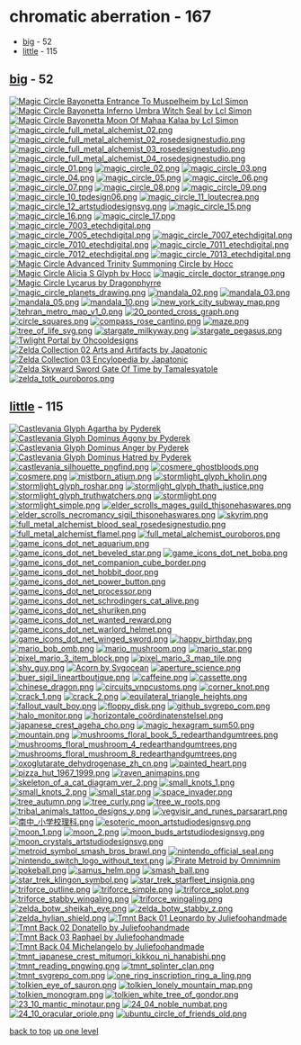 # chromatic aberration - 167
- [big](#big) - 52
- [little](#little) - 115

<a id="big"></a>

## [big](/terminal/chromatic%20aberration/big/README.MD) - 52
[![Magic Circle Bayonetta Entrance To Muspelheim by Lcl Simon](/.internals/thumbnails/terminal/chromatic%20aberration/big/magic%20circles/bayonetta/magic_circle_bayonetta_entrance_to_muspelheim_by_lcl_simon.png "Magic Circle Bayonetta Entrance To Muspelheim by Lcl Simon")](/terminal/chromatic%20aberration/big/magic%20circles/bayonetta/magic_circle_bayonetta_entrance_to_muspelheim_by_lcl_simon.png)
[![Magic Circle Bayonetta Inferno Umbra Witch Seal by Lcl Simon](/.internals/thumbnails/terminal/chromatic%20aberration/big/magic%20circles/bayonetta/magic_circle_bayonetta_inferno_umbra_witch_seal_by_lcl_simon.png "Magic Circle Bayonetta Inferno Umbra Witch Seal by Lcl Simon")](/terminal/chromatic%20aberration/big/magic%20circles/bayonetta/magic_circle_bayonetta_inferno_umbra_witch_seal_by_lcl_simon.png)
[![Magic Circle Bayonetta Moon Of Mahaa Kalaa by Lcl Simon](/.internals/thumbnails/terminal/chromatic%20aberration/big/magic%20circles/bayonetta/magic_circle_bayonetta_moon_of_mahaa_kalaa_by_lcl_simon.png "Magic Circle Bayonetta Moon Of Mahaa Kalaa by Lcl Simon")](/terminal/chromatic%20aberration/big/magic%20circles/bayonetta/magic_circle_bayonetta_moon_of_mahaa_kalaa_by_lcl_simon.png)
[![magic_circle_full_metal_alchemist_02.png](/.internals/thumbnails/terminal/chromatic%20aberration/big/magic%20circles/full%20metal%20alchemist/magic_circle_full_metal_alchemist_02.png "magic_circle_full_metal_alchemist_02.png")](/terminal/chromatic%20aberration/big/magic%20circles/full%20metal%20alchemist/magic_circle_full_metal_alchemist_02.png)
[![magic_circle_full_metal_alchemist_02_rosedesignestudio.png](/.internals/thumbnails/terminal/chromatic%20aberration/big/magic%20circles/full%20metal%20alchemist/magic_circle_full_metal_alchemist_02_rosedesignestudio.png "magic_circle_full_metal_alchemist_02_rosedesignestudio.png")](/terminal/chromatic%20aberration/big/magic%20circles/full%20metal%20alchemist/magic_circle_full_metal_alchemist_02_rosedesignestudio.png)
[![magic_circle_full_metal_alchemist_03_rosedesignestudio.png](/.internals/thumbnails/terminal/chromatic%20aberration/big/magic%20circles/full%20metal%20alchemist/magic_circle_full_metal_alchemist_03_rosedesignestudio.png "magic_circle_full_metal_alchemist_03_rosedesignestudio.png")](/terminal/chromatic%20aberration/big/magic%20circles/full%20metal%20alchemist/magic_circle_full_metal_alchemist_03_rosedesignestudio.png)
[![magic_circle_full_metal_alchemist_04_rosedesignestudio.png](/.internals/thumbnails/terminal/chromatic%20aberration/big/magic%20circles/full%20metal%20alchemist/magic_circle_full_metal_alchemist_04_rosedesignestudio.png "magic_circle_full_metal_alchemist_04_rosedesignestudio.png")](/terminal/chromatic%20aberration/big/magic%20circles/full%20metal%20alchemist/magic_circle_full_metal_alchemist_04_rosedesignestudio.png)
[![magic_circle_01.png](/.internals/thumbnails/terminal/chromatic%20aberration/big/magic%20circles/misc/magic_circle_01.png "magic_circle_01.png")](/terminal/chromatic%20aberration/big/magic%20circles/misc/magic_circle_01.png)
[![magic_circle_02.png](/.internals/thumbnails/terminal/chromatic%20aberration/big/magic%20circles/misc/magic_circle_02.png "magic_circle_02.png")](/terminal/chromatic%20aberration/big/magic%20circles/misc/magic_circle_02.png)
[![magic_circle_03.png](/.internals/thumbnails/terminal/chromatic%20aberration/big/magic%20circles/misc/magic_circle_03.png "magic_circle_03.png")](/terminal/chromatic%20aberration/big/magic%20circles/misc/magic_circle_03.png)
[![magic_circle_04.png](/.internals/thumbnails/terminal/chromatic%20aberration/big/magic%20circles/misc/magic_circle_04.png "magic_circle_04.png")](/terminal/chromatic%20aberration/big/magic%20circles/misc/magic_circle_04.png)
[![magic_circle_05.png](/.internals/thumbnails/terminal/chromatic%20aberration/big/magic%20circles/misc/magic_circle_05.png "magic_circle_05.png")](/terminal/chromatic%20aberration/big/magic%20circles/misc/magic_circle_05.png)
[![magic_circle_06.png](/.internals/thumbnails/terminal/chromatic%20aberration/big/magic%20circles/misc/magic_circle_06.png "magic_circle_06.png")](/terminal/chromatic%20aberration/big/magic%20circles/misc/magic_circle_06.png)
[![magic_circle_07.png](/.internals/thumbnails/terminal/chromatic%20aberration/big/magic%20circles/misc/magic_circle_07.png "magic_circle_07.png")](/terminal/chromatic%20aberration/big/magic%20circles/misc/magic_circle_07.png)
[![magic_circle_08.png](/.internals/thumbnails/terminal/chromatic%20aberration/big/magic%20circles/misc/magic_circle_08.png "magic_circle_08.png")](/terminal/chromatic%20aberration/big/magic%20circles/misc/magic_circle_08.png)
[![magic_circle_09.png](/.internals/thumbnails/terminal/chromatic%20aberration/big/magic%20circles/misc/magic_circle_09.png "magic_circle_09.png")](/terminal/chromatic%20aberration/big/magic%20circles/misc/magic_circle_09.png)
[![magic_circle_10_tpdesign06.png](/.internals/thumbnails/terminal/chromatic%20aberration/big/magic%20circles/misc/magic_circle_10_tpdesign06.png "magic_circle_10_tpdesign06.png")](/terminal/chromatic%20aberration/big/magic%20circles/misc/magic_circle_10_tpdesign06.png)
[![magic_circle_11_loutecrea.png](/.internals/thumbnails/terminal/chromatic%20aberration/big/magic%20circles/misc/magic_circle_11_loutecrea.png "magic_circle_11_loutecrea.png")](/terminal/chromatic%20aberration/big/magic%20circles/misc/magic_circle_11_loutecrea.png)
[![magic_circle_12_artstudiodesignsvg.png](/.internals/thumbnails/terminal/chromatic%20aberration/big/magic%20circles/misc/magic_circle_12_artstudiodesignsvg.png "magic_circle_12_artstudiodesignsvg.png")](/terminal/chromatic%20aberration/big/magic%20circles/misc/magic_circle_12_artstudiodesignsvg.png)
[![magic_circle_15.png](/.internals/thumbnails/terminal/chromatic%20aberration/big/magic%20circles/misc/magic_circle_15.png "magic_circle_15.png")](/terminal/chromatic%20aberration/big/magic%20circles/misc/magic_circle_15.png)
[![magic_circle_16.png](/.internals/thumbnails/terminal/chromatic%20aberration/big/magic%20circles/misc/magic_circle_16.png "magic_circle_16.png")](/terminal/chromatic%20aberration/big/magic%20circles/misc/magic_circle_16.png)
[![magic_circle_17.png](/.internals/thumbnails/terminal/chromatic%20aberration/big/magic%20circles/misc/magic_circle_17.png "magic_circle_17.png")](/terminal/chromatic%20aberration/big/magic%20circles/misc/magic_circle_17.png)
[![magic_circle_7003_etechdigital.png](/.internals/thumbnails/terminal/chromatic%20aberration/big/magic%20circles/misc/magic_circle_7003_etechdigital.png "magic_circle_7003_etechdigital.png")](/terminal/chromatic%20aberration/big/magic%20circles/misc/magic_circle_7003_etechdigital.png)
[![magic_circle_7005_etechdigital.png](/.internals/thumbnails/terminal/chromatic%20aberration/big/magic%20circles/misc/magic_circle_7005_etechdigital.png "magic_circle_7005_etechdigital.png")](/terminal/chromatic%20aberration/big/magic%20circles/misc/magic_circle_7005_etechdigital.png)
[![magic_circle_7007_etechdigital.png](/.internals/thumbnails/terminal/chromatic%20aberration/big/magic%20circles/misc/magic_circle_7007_etechdigital.png "magic_circle_7007_etechdigital.png")](/terminal/chromatic%20aberration/big/magic%20circles/misc/magic_circle_7007_etechdigital.png)
[![magic_circle_7010_etechdigital.png](/.internals/thumbnails/terminal/chromatic%20aberration/big/magic%20circles/misc/magic_circle_7010_etechdigital.png "magic_circle_7010_etechdigital.png")](/terminal/chromatic%20aberration/big/magic%20circles/misc/magic_circle_7010_etechdigital.png)
[![magic_circle_7011_etechdigital.png](/.internals/thumbnails/terminal/chromatic%20aberration/big/magic%20circles/misc/magic_circle_7011_etechdigital.png "magic_circle_7011_etechdigital.png")](/terminal/chromatic%20aberration/big/magic%20circles/misc/magic_circle_7011_etechdigital.png)
[![magic_circle_7012_etechdigital.png](/.internals/thumbnails/terminal/chromatic%20aberration/big/magic%20circles/misc/magic_circle_7012_etechdigital.png "magic_circle_7012_etechdigital.png")](/terminal/chromatic%20aberration/big/magic%20circles/misc/magic_circle_7012_etechdigital.png)
[![magic_circle_7013_etechdigital.png](/.internals/thumbnails/terminal/chromatic%20aberration/big/magic%20circles/misc/magic_circle_7013_etechdigital.png "magic_circle_7013_etechdigital.png")](/terminal/chromatic%20aberration/big/magic%20circles/misc/magic_circle_7013_etechdigital.png)
[![Magic Circle Advanced Trinity Summoning Circle by Hocc](/.internals/thumbnails/terminal/chromatic%20aberration/big/magic%20circles/misc/magic_circle_advanced_trinity_summoning_circle_by_hocc.png "Magic Circle Advanced Trinity Summoning Circle by Hocc")](/terminal/chromatic%20aberration/big/magic%20circles/misc/magic_circle_advanced_trinity_summoning_circle_by_hocc.png)
[![Magic Circle Alicia S Glyph by Hocc](/.internals/thumbnails/terminal/chromatic%20aberration/big/magic%20circles/misc/magic_circle_alicia_s_glyph_by_hocc.png "Magic Circle Alicia S Glyph by Hocc")](/terminal/chromatic%20aberration/big/magic%20circles/misc/magic_circle_alicia_s_glyph_by_hocc.png)
[![magic_circle_doctor_strange.png](/.internals/thumbnails/terminal/chromatic%20aberration/big/magic%20circles/misc/magic_circle_doctor_strange.png "magic_circle_doctor_strange.png")](/terminal/chromatic%20aberration/big/magic%20circles/misc/magic_circle_doctor_strange.png)
[![Magic Circle Lycarus by Dragonphyrre](/.internals/thumbnails/terminal/chromatic%20aberration/big/magic%20circles/misc/magic_circle_lycarus_by_dragonphyrre.png "Magic Circle Lycarus by Dragonphyrre")](/terminal/chromatic%20aberration/big/magic%20circles/misc/magic_circle_lycarus_by_dragonphyrre.png)
[![magic_circle_planets_drawing.png](/.internals/thumbnails/terminal/chromatic%20aberration/big/magic%20circles/misc/magic_circle_planets_drawing.png "magic_circle_planets_drawing.png")](/terminal/chromatic%20aberration/big/magic%20circles/misc/magic_circle_planets_drawing.png)
[![mandala_02.png](/.internals/thumbnails/terminal/chromatic%20aberration/big/mandalas/mandala_02.png "mandala_02.png")](/terminal/chromatic%20aberration/big/mandalas/mandala_02.png)
[![mandala_03.png](/.internals/thumbnails/terminal/chromatic%20aberration/big/mandalas/mandala_03.png "mandala_03.png")](/terminal/chromatic%20aberration/big/mandalas/mandala_03.png)
[![mandala_05.png](/.internals/thumbnails/terminal/chromatic%20aberration/big/mandalas/mandala_05.png "mandala_05.png")](/terminal/chromatic%20aberration/big/mandalas/mandala_05.png)
[![mandala_10.png](/.internals/thumbnails/terminal/chromatic%20aberration/big/mandalas/mandala_10.png "mandala_10.png")](/terminal/chromatic%20aberration/big/mandalas/mandala_10.png)
[![new_york_city_subway_map.png](/.internals/thumbnails/terminal/chromatic%20aberration/big/maps/new_york_city_subway_map.png "new_york_city_subway_map.png")](/terminal/chromatic%20aberration/big/maps/new_york_city_subway_map.png)
[![tehran_metro_map_v1_0.png](/.internals/thumbnails/terminal/chromatic%20aberration/big/maps/tehran_metro_map_v1_0.png "tehran_metro_map_v1_0.png")](/terminal/chromatic%20aberration/big/maps/tehran_metro_map_v1_0.png)
[![20_ponted_cross_graph.png](/.internals/thumbnails/terminal/chromatic%20aberration/big/misc/20_ponted_cross_graph.png "20_ponted_cross_graph.png")](/terminal/chromatic%20aberration/big/misc/20_ponted_cross_graph.png)
[![circle_squares.png](/.internals/thumbnails/terminal/chromatic%20aberration/big/misc/circle_squares.png "circle_squares.png")](/terminal/chromatic%20aberration/big/misc/circle_squares.png)
[![compass_rose_cantino.png](/.internals/thumbnails/terminal/chromatic%20aberration/big/misc/compass_rose_cantino.png "compass_rose_cantino.png")](/terminal/chromatic%20aberration/big/misc/compass_rose_cantino.png)
[![maze.png](/.internals/thumbnails/terminal/chromatic%20aberration/big/misc/maze.png "maze.png")](/terminal/chromatic%20aberration/big/misc/maze.png)
[![tree_of_life_svg.png](/.internals/thumbnails/terminal/chromatic%20aberration/big/misc/tree_of_life_svg.png "tree_of_life_svg.png")](/terminal/chromatic%20aberration/big/misc/tree_of_life_svg.png)
[![stargate_milkyway.png](/.internals/thumbnails/terminal/chromatic%20aberration/big/stargate/stargate_milkyway.png "stargate_milkyway.png")](/terminal/chromatic%20aberration/big/stargate/stargate_milkyway.png)
[![stargate_pegasus.png](/.internals/thumbnails/terminal/chromatic%20aberration/big/stargate/stargate_pegasus.png "stargate_pegasus.png")](/terminal/chromatic%20aberration/big/stargate/stargate_pegasus.png)
[![Twlight Portal by Ohcooldesigns](/.internals/thumbnails/terminal/chromatic%20aberration/big/the%20legend%20of%20zelda/twlight_portal_by_ohcooldesigns.png "Twlight Portal by Ohcooldesigns")](/terminal/chromatic%20aberration/big/the%20legend%20of%20zelda/twlight_portal_by_ohcooldesigns.png)
[![Zelda Collection 02 Arts and Artifacts by Japatonic](/.internals/thumbnails/terminal/chromatic%20aberration/big/the%20legend%20of%20zelda/zelda_collection_02_arts_and_artifacts_by_japatonic.png "Zelda Collection 02 Arts and Artifacts by Japatonic")](/terminal/chromatic%20aberration/big/the%20legend%20of%20zelda/zelda_collection_02_arts_and_artifacts_by_japatonic.png)
[![Zelda Collection 03 Encylopedia by Japatonic](/.internals/thumbnails/terminal/chromatic%20aberration/big/the%20legend%20of%20zelda/zelda_collection_03_encylopedia_by_japatonic.png "Zelda Collection 03 Encylopedia by Japatonic")](/terminal/chromatic%20aberration/big/the%20legend%20of%20zelda/zelda_collection_03_encylopedia_by_japatonic.png)
[![Zelda Skyward Sword Gate Of Time by Tamalesyatole](/.internals/thumbnails/terminal/chromatic%20aberration/big/the%20legend%20of%20zelda/zelda_skyward_sword_gate_of_time_by_tamalesyatole.png "Zelda Skyward Sword Gate Of Time by Tamalesyatole")](/terminal/chromatic%20aberration/big/the%20legend%20of%20zelda/zelda_skyward_sword_gate_of_time_by_tamalesyatole.png)
[![zelda_totk_ouroboros.png](/.internals/thumbnails/terminal/chromatic%20aberration/big/the%20legend%20of%20zelda/zelda_totk_ouroboros.png "zelda_totk_ouroboros.png")](/terminal/chromatic%20aberration/big/the%20legend%20of%20zelda/zelda_totk_ouroboros.png)

<a id="little"></a>

## [little](/terminal/chromatic%20aberration/little/README.MD) - 115
[![Castlevania Glyph Agartha by Pyderek](/.internals/thumbnails/terminal/chromatic%20aberration/little/castlevania/castlevania_glyph_agartha_by_pyderek.png "Castlevania Glyph Agartha by Pyderek")](/terminal/chromatic%20aberration/little/castlevania/castlevania_glyph_agartha_by_pyderek.png)
[![Castlevania Glyph Dominus Agony by Pyderek](/.internals/thumbnails/terminal/chromatic%20aberration/little/castlevania/castlevania_glyph_dominus_agony_by_pyderek.png "Castlevania Glyph Dominus Agony by Pyderek")](/terminal/chromatic%20aberration/little/castlevania/castlevania_glyph_dominus_agony_by_pyderek.png)
[![Castlevania Glyph Dominus Anger by Pyderek](/.internals/thumbnails/terminal/chromatic%20aberration/little/castlevania/castlevania_glyph_dominus_anger_by_pyderek.png "Castlevania Glyph Dominus Anger by Pyderek")](/terminal/chromatic%20aberration/little/castlevania/castlevania_glyph_dominus_anger_by_pyderek.png)
[![Castlevania Glyph Dominus Hatred by Pyderek](/.internals/thumbnails/terminal/chromatic%20aberration/little/castlevania/castlevania_glyph_dominus_hatred_by_pyderek.png "Castlevania Glyph Dominus Hatred by Pyderek")](/terminal/chromatic%20aberration/little/castlevania/castlevania_glyph_dominus_hatred_by_pyderek.png)
[![castlevania_silhouette_pngfind.png](/.internals/thumbnails/terminal/chromatic%20aberration/little/castlevania/castlevania_silhouette_pngfind.png "castlevania_silhouette_pngfind.png")](/terminal/chromatic%20aberration/little/castlevania/castlevania_silhouette_pngfind.png)
[![cosmere_ghostbloods.png](/.internals/thumbnails/terminal/chromatic%20aberration/little/cosmere/cosmere_ghostbloods.png "cosmere_ghostbloods.png")](/terminal/chromatic%20aberration/little/cosmere/cosmere_ghostbloods.png)
[![cosmere.png](/.internals/thumbnails/terminal/chromatic%20aberration/little/cosmere/cosmere.png "cosmere.png")](/terminal/chromatic%20aberration/little/cosmere/cosmere.png)
[![mistborn_atium.png](/.internals/thumbnails/terminal/chromatic%20aberration/little/cosmere/mistborn_atium.png "mistborn_atium.png")](/terminal/chromatic%20aberration/little/cosmere/mistborn_atium.png)
[![stormlight_glyph_kholin.png](/.internals/thumbnails/terminal/chromatic%20aberration/little/cosmere/stormlight_glyph_kholin.png "stormlight_glyph_kholin.png")](/terminal/chromatic%20aberration/little/cosmere/stormlight_glyph_kholin.png)
[![stormlight_glyph_roshar.png](/.internals/thumbnails/terminal/chromatic%20aberration/little/cosmere/stormlight_glyph_roshar.png "stormlight_glyph_roshar.png")](/terminal/chromatic%20aberration/little/cosmere/stormlight_glyph_roshar.png)
[![stormlight_glyph_thath_justice.png](/.internals/thumbnails/terminal/chromatic%20aberration/little/cosmere/stormlight_glyph_thath_justice.png "stormlight_glyph_thath_justice.png")](/terminal/chromatic%20aberration/little/cosmere/stormlight_glyph_thath_justice.png)
[![stormlight_glyph_truthwatchers.png](/.internals/thumbnails/terminal/chromatic%20aberration/little/cosmere/stormlight_glyph_truthwatchers.png "stormlight_glyph_truthwatchers.png")](/terminal/chromatic%20aberration/little/cosmere/stormlight_glyph_truthwatchers.png)
[![stormlight.png](/.internals/thumbnails/terminal/chromatic%20aberration/little/cosmere/stormlight.png "stormlight.png")](/terminal/chromatic%20aberration/little/cosmere/stormlight.png)
[![stormlight_simple.png](/.internals/thumbnails/terminal/chromatic%20aberration/little/cosmere/stormlight_simple.png "stormlight_simple.png")](/terminal/chromatic%20aberration/little/cosmere/stormlight_simple.png)
[![elder_scrolls_mages_guild_thisonehaswares.png](/.internals/thumbnails/terminal/chromatic%20aberration/little/elder%20scrolls/elder_scrolls_mages_guild_thisonehaswares.png "elder_scrolls_mages_guild_thisonehaswares.png")](/terminal/chromatic%20aberration/little/elder%20scrolls/elder_scrolls_mages_guild_thisonehaswares.png)
[![elder_scrolls_necromancy_sigil_thisonehaswares.png](/.internals/thumbnails/terminal/chromatic%20aberration/little/elder%20scrolls/elder_scrolls_necromancy_sigil_thisonehaswares.png "elder_scrolls_necromancy_sigil_thisonehaswares.png")](/terminal/chromatic%20aberration/little/elder%20scrolls/elder_scrolls_necromancy_sigil_thisonehaswares.png)
[![skyrim.png](/.internals/thumbnails/terminal/chromatic%20aberration/little/elder%20scrolls/skyrim.png "skyrim.png")](/terminal/chromatic%20aberration/little/elder%20scrolls/skyrim.png)
[![full_metal_alchemist_blood_seal_rosedesignestudio.png](/.internals/thumbnails/terminal/chromatic%20aberration/little/full%20metal%20alchemist/full_metal_alchemist_blood_seal_rosedesignestudio.png "full_metal_alchemist_blood_seal_rosedesignestudio.png")](/terminal/chromatic%20aberration/little/full%20metal%20alchemist/full_metal_alchemist_blood_seal_rosedesignestudio.png)
[![full_metal_alchemist_flamel.png](/.internals/thumbnails/terminal/chromatic%20aberration/little/full%20metal%20alchemist/full_metal_alchemist_flamel.png "full_metal_alchemist_flamel.png")](/terminal/chromatic%20aberration/little/full%20metal%20alchemist/full_metal_alchemist_flamel.png)
[![full_metal_alchemist_ouroboros.png](/.internals/thumbnails/terminal/chromatic%20aberration/little/full%20metal%20alchemist/full_metal_alchemist_ouroboros.png "full_metal_alchemist_ouroboros.png")](/terminal/chromatic%20aberration/little/full%20metal%20alchemist/full_metal_alchemist_ouroboros.png)
[![game_icons_dot_net_aquarium.png](/.internals/thumbnails/terminal/chromatic%20aberration/little/game%20icons%20dot%20net/game_icons_dot_net_aquarium.png "game_icons_dot_net_aquarium.png")](/terminal/chromatic%20aberration/little/game%20icons%20dot%20net/game_icons_dot_net_aquarium.png)
[![game_icons_dot_net_beveled_star.png](/.internals/thumbnails/terminal/chromatic%20aberration/little/game%20icons%20dot%20net/game_icons_dot_net_beveled_star.png "game_icons_dot_net_beveled_star.png")](/terminal/chromatic%20aberration/little/game%20icons%20dot%20net/game_icons_dot_net_beveled_star.png)
[![game_icons_dot_net_boba.png](/.internals/thumbnails/terminal/chromatic%20aberration/little/game%20icons%20dot%20net/game_icons_dot_net_boba.png "game_icons_dot_net_boba.png")](/terminal/chromatic%20aberration/little/game%20icons%20dot%20net/game_icons_dot_net_boba.png)
[![game_icons_dot_net_companion_cube_border.png](/.internals/thumbnails/terminal/chromatic%20aberration/little/game%20icons%20dot%20net/game_icons_dot_net_companion_cube_border.png "game_icons_dot_net_companion_cube_border.png")](/terminal/chromatic%20aberration/little/game%20icons%20dot%20net/game_icons_dot_net_companion_cube_border.png)
[![game_icons_dot_net_hobbit_door.png](/.internals/thumbnails/terminal/chromatic%20aberration/little/game%20icons%20dot%20net/game_icons_dot_net_hobbit_door.png "game_icons_dot_net_hobbit_door.png")](/terminal/chromatic%20aberration/little/game%20icons%20dot%20net/game_icons_dot_net_hobbit_door.png)
[![game_icons_dot_net_power_button.png](/.internals/thumbnails/terminal/chromatic%20aberration/little/game%20icons%20dot%20net/game_icons_dot_net_power_button.png "game_icons_dot_net_power_button.png")](/terminal/chromatic%20aberration/little/game%20icons%20dot%20net/game_icons_dot_net_power_button.png)
[![game_icons_dot_net_processor.png](/.internals/thumbnails/terminal/chromatic%20aberration/little/game%20icons%20dot%20net/game_icons_dot_net_processor.png "game_icons_dot_net_processor.png")](/terminal/chromatic%20aberration/little/game%20icons%20dot%20net/game_icons_dot_net_processor.png)
[![game_icons_dot_net_schrodingers_cat_alive.png](/.internals/thumbnails/terminal/chromatic%20aberration/little/game%20icons%20dot%20net/game_icons_dot_net_schrodingers_cat_alive.png "game_icons_dot_net_schrodingers_cat_alive.png")](/terminal/chromatic%20aberration/little/game%20icons%20dot%20net/game_icons_dot_net_schrodingers_cat_alive.png)
[![game_icons_dot_net_shuriken.png](/.internals/thumbnails/terminal/chromatic%20aberration/little/game%20icons%20dot%20net/game_icons_dot_net_shuriken.png "game_icons_dot_net_shuriken.png")](/terminal/chromatic%20aberration/little/game%20icons%20dot%20net/game_icons_dot_net_shuriken.png)
[![game_icons_dot_net_wanted_reward.png](/.internals/thumbnails/terminal/chromatic%20aberration/little/game%20icons%20dot%20net/game_icons_dot_net_wanted_reward.png "game_icons_dot_net_wanted_reward.png")](/terminal/chromatic%20aberration/little/game%20icons%20dot%20net/game_icons_dot_net_wanted_reward.png)
[![game_icons_dot_net_warlord_helmet.png](/.internals/thumbnails/terminal/chromatic%20aberration/little/game%20icons%20dot%20net/game_icons_dot_net_warlord_helmet.png "game_icons_dot_net_warlord_helmet.png")](/terminal/chromatic%20aberration/little/game%20icons%20dot%20net/game_icons_dot_net_warlord_helmet.png)
[![game_icons_dot_net_winged_sword.png](/.internals/thumbnails/terminal/chromatic%20aberration/little/game%20icons%20dot%20net/game_icons_dot_net_winged_sword.png "game_icons_dot_net_winged_sword.png")](/terminal/chromatic%20aberration/little/game%20icons%20dot%20net/game_icons_dot_net_winged_sword.png)
[![happy_birthday.png](/.internals/thumbnails/terminal/chromatic%20aberration/little/language/happy_birthday.png "happy_birthday.png")](/terminal/chromatic%20aberration/little/language/happy_birthday.png)
[![mario_bob_omb.png](/.internals/thumbnails/terminal/chromatic%20aberration/little/mario/mario_bob_omb.png "mario_bob_omb.png")](/terminal/chromatic%20aberration/little/mario/mario_bob_omb.png)
[![mario_mushroom.png](/.internals/thumbnails/terminal/chromatic%20aberration/little/mario/mario_mushroom.png "mario_mushroom.png")](/terminal/chromatic%20aberration/little/mario/mario_mushroom.png)
[![mario_star.png](/.internals/thumbnails/terminal/chromatic%20aberration/little/mario/mario_star.png "mario_star.png")](/terminal/chromatic%20aberration/little/mario/mario_star.png)
[![pixel_mario_3_item_block.png](/.internals/thumbnails/terminal/chromatic%20aberration/little/mario/pixel_mario_3_item_block.png "pixel_mario_3_item_block.png")](/terminal/chromatic%20aberration/little/mario/pixel_mario_3_item_block.png)
[![pixel_mario_3_map_tile.png](/.internals/thumbnails/terminal/chromatic%20aberration/little/mario/pixel_mario_3_map_tile.png "pixel_mario_3_map_tile.png")](/terminal/chromatic%20aberration/little/mario/pixel_mario_3_map_tile.png)
[![shy_guy.png](/.internals/thumbnails/terminal/chromatic%20aberration/little/mario/shy_guy.png "shy_guy.png")](/terminal/chromatic%20aberration/little/mario/shy_guy.png)
[![Acorn by Svgocean](/.internals/thumbnails/terminal/chromatic%20aberration/little/misc/acorn_by_svgocean.png "Acorn by Svgocean")](/terminal/chromatic%20aberration/little/misc/acorn_by_svgocean.png)
[![aperture_science.png](/.internals/thumbnails/terminal/chromatic%20aberration/little/misc/aperture_science.png "aperture_science.png")](/terminal/chromatic%20aberration/little/misc/aperture_science.png)
[![buer_sigil_lineartboutique.png](/.internals/thumbnails/terminal/chromatic%20aberration/little/misc/buer_sigil_lineartboutique.png "buer_sigil_lineartboutique.png")](/terminal/chromatic%20aberration/little/misc/buer_sigil_lineartboutique.png)
[![caffeine.png](/.internals/thumbnails/terminal/chromatic%20aberration/little/misc/caffeine.png "caffeine.png")](/terminal/chromatic%20aberration/little/misc/caffeine.png)
[![cassette.png](/.internals/thumbnails/terminal/chromatic%20aberration/little/misc/cassette.png "cassette.png")](/terminal/chromatic%20aberration/little/misc/cassette.png)
[![chinese_dragon.png](/.internals/thumbnails/terminal/chromatic%20aberration/little/misc/chinese_dragon.png "chinese_dragon.png")](/terminal/chromatic%20aberration/little/misc/chinese_dragon.png)
[![circuits_vnpcustoms.png](/.internals/thumbnails/terminal/chromatic%20aberration/little/misc/circuits_vnpcustoms.png "circuits_vnpcustoms.png")](/terminal/chromatic%20aberration/little/misc/circuits_vnpcustoms.png)
[![corner_knot.png](/.internals/thumbnails/terminal/chromatic%20aberration/little/misc/corner_knot.png "corner_knot.png")](/terminal/chromatic%20aberration/little/misc/corner_knot.png)
[![crack_1.png](/.internals/thumbnails/terminal/chromatic%20aberration/little/misc/crack_1.png "crack_1.png")](/terminal/chromatic%20aberration/little/misc/crack_1.png)
[![crack_2.png](/.internals/thumbnails/terminal/chromatic%20aberration/little/misc/crack_2.png "crack_2.png")](/terminal/chromatic%20aberration/little/misc/crack_2.png)
[![equilateral_triangle_heights.png](/.internals/thumbnails/terminal/chromatic%20aberration/little/misc/equilateral_triangle_heights.png "equilateral_triangle_heights.png")](/terminal/chromatic%20aberration/little/misc/equilateral_triangle_heights.png)
[![fallout_vault_boy.png](/.internals/thumbnails/terminal/chromatic%20aberration/little/misc/fallout_vault_boy.png "fallout_vault_boy.png")](/terminal/chromatic%20aberration/little/misc/fallout_vault_boy.png)
[![floppy_disk.png](/.internals/thumbnails/terminal/chromatic%20aberration/little/misc/floppy_disk.png "floppy_disk.png")](/terminal/chromatic%20aberration/little/misc/floppy_disk.png)
[![github_svgrepo_com.png](/.internals/thumbnails/terminal/chromatic%20aberration/little/misc/github_svgrepo_com.png "github_svgrepo_com.png")](/terminal/chromatic%20aberration/little/misc/github_svgrepo_com.png)
[![halo_monitor.png](/.internals/thumbnails/terminal/chromatic%20aberration/little/misc/halo_monitor.png "halo_monitor.png")](/terminal/chromatic%20aberration/little/misc/halo_monitor.png)
[![horizontale_coördinatenstelsel.png](/.internals/thumbnails/terminal/chromatic%20aberration/little/misc/horizontale_coördinatenstelsel.png "horizontale_coördinatenstelsel.png")](/terminal/chromatic%20aberration/little/misc/horizontale_coördinatenstelsel.png)
[![japanese_crest_ageha_cho.png](/.internals/thumbnails/terminal/chromatic%20aberration/little/misc/japanese_crest_ageha_cho.png "japanese_crest_ageha_cho.png")](/terminal/chromatic%20aberration/little/misc/japanese_crest_ageha_cho.png)
[![magic_hexagram_sum50.png](/.internals/thumbnails/terminal/chromatic%20aberration/little/misc/magic_hexagram_sum50.png "magic_hexagram_sum50.png")](/terminal/chromatic%20aberration/little/misc/magic_hexagram_sum50.png)
[![mountain.png](/.internals/thumbnails/terminal/chromatic%20aberration/little/misc/mountain.png "mountain.png")](/terminal/chromatic%20aberration/little/misc/mountain.png)
[![mushrooms_floral_book_5_redearthandgumtrees.png](/.internals/thumbnails/terminal/chromatic%20aberration/little/misc/mushrooms_floral_book_5_redearthandgumtrees.png "mushrooms_floral_book_5_redearthandgumtrees.png")](/terminal/chromatic%20aberration/little/misc/mushrooms_floral_book_5_redearthandgumtrees.png)
[![mushrooms_floral_mushroom_4_redearthandgumtrees.png](/.internals/thumbnails/terminal/chromatic%20aberration/little/misc/mushrooms_floral_mushroom_4_redearthandgumtrees.png "mushrooms_floral_mushroom_4_redearthandgumtrees.png")](/terminal/chromatic%20aberration/little/misc/mushrooms_floral_mushroom_4_redearthandgumtrees.png)
[![mushrooms_floral_mushroom_8_redearthandgumtrees.png](/.internals/thumbnails/terminal/chromatic%20aberration/little/misc/mushrooms_floral_mushroom_8_redearthandgumtrees.png "mushrooms_floral_mushroom_8_redearthandgumtrees.png")](/terminal/chromatic%20aberration/little/misc/mushrooms_floral_mushroom_8_redearthandgumtrees.png)
[![oxoglutarate_dehydrogenase_zh_cn.png](/.internals/thumbnails/terminal/chromatic%20aberration/little/misc/oxoglutarate_dehydrogenase_zh_cn.png "oxoglutarate_dehydrogenase_zh_cn.png")](/terminal/chromatic%20aberration/little/misc/oxoglutarate_dehydrogenase_zh_cn.png)
[![painted_heart.png](/.internals/thumbnails/terminal/chromatic%20aberration/little/misc/painted_heart.png "painted_heart.png")](/terminal/chromatic%20aberration/little/misc/painted_heart.png)
[![pizza_hut_1967_1999.png](/.internals/thumbnails/terminal/chromatic%20aberration/little/misc/pizza_hut_1967_1999.png "pizza_hut_1967_1999.png")](/terminal/chromatic%20aberration/little/misc/pizza_hut_1967_1999.png)
[![raven_animapins.png](/.internals/thumbnails/terminal/chromatic%20aberration/little/misc/raven_animapins.png "raven_animapins.png")](/terminal/chromatic%20aberration/little/misc/raven_animapins.png)
[![skeleton_of_a_cat_diagram_ver_2.png](/.internals/thumbnails/terminal/chromatic%20aberration/little/misc/skeleton_of_a_cat_diagram_ver_2.png "skeleton_of_a_cat_diagram_ver_2.png")](/terminal/chromatic%20aberration/little/misc/skeleton_of_a_cat_diagram_ver_2.png)
[![small_knots_1.png](/.internals/thumbnails/terminal/chromatic%20aberration/little/misc/small_knots_1.png "small_knots_1.png")](/terminal/chromatic%20aberration/little/misc/small_knots_1.png)
[![small_knots_2.png](/.internals/thumbnails/terminal/chromatic%20aberration/little/misc/small_knots_2.png "small_knots_2.png")](/terminal/chromatic%20aberration/little/misc/small_knots_2.png)
[![small_star.png](/.internals/thumbnails/terminal/chromatic%20aberration/little/misc/small_star.png "small_star.png")](/terminal/chromatic%20aberration/little/misc/small_star.png)
[![space_invader.png](/.internals/thumbnails/terminal/chromatic%20aberration/little/misc/space_invader.png "space_invader.png")](/terminal/chromatic%20aberration/little/misc/space_invader.png)
[![tree_autumn.png](/.internals/thumbnails/terminal/chromatic%20aberration/little/misc/tree_autumn.png "tree_autumn.png")](/terminal/chromatic%20aberration/little/misc/tree_autumn.png)
[![tree_curly.png](/.internals/thumbnails/terminal/chromatic%20aberration/little/misc/tree_curly.png "tree_curly.png")](/terminal/chromatic%20aberration/little/misc/tree_curly.png)
[![tree_w_roots.png](/.internals/thumbnails/terminal/chromatic%20aberration/little/misc/tree_w_roots.png "tree_w_roots.png")](/terminal/chromatic%20aberration/little/misc/tree_w_roots.png)
[![tribal_animals_tattoo_designs_y.png](/.internals/thumbnails/terminal/chromatic%20aberration/little/misc/tribal_animals_tattoo_designs_y.png "tribal_animals_tattoo_designs_y.png")](/terminal/chromatic%20aberration/little/misc/tribal_animals_tattoo_designs_y.png)
[![vegvisir_and_runes_parsarart.png](/.internals/thumbnails/terminal/chromatic%20aberration/little/misc/vegvisir_and_runes_parsarart.png "vegvisir_and_runes_parsarart.png")](/terminal/chromatic%20aberration/little/misc/vegvisir_and_runes_parsarart.png)
[![南中_小学校理科.png](/.internals/thumbnails/terminal/chromatic%20aberration/little/misc/南中_小学校理科.png "南中_小学校理科.png")](/terminal/chromatic%20aberration/little/misc/南中_小学校理科.png)
[![esoteric_moon_artstudiodesignsvg.png](/.internals/thumbnails/terminal/chromatic%20aberration/little/moons/esoteric_moon_artstudiodesignsvg.png "esoteric_moon_artstudiodesignsvg.png")](/terminal/chromatic%20aberration/little/moons/esoteric_moon_artstudiodesignsvg.png)
[![moon_1.png](/.internals/thumbnails/terminal/chromatic%20aberration/little/moons/moon_1.png "moon_1.png")](/terminal/chromatic%20aberration/little/moons/moon_1.png)
[![moon_2.png](/.internals/thumbnails/terminal/chromatic%20aberration/little/moons/moon_2.png "moon_2.png")](/terminal/chromatic%20aberration/little/moons/moon_2.png)
[![moon_buds_artstudiodesignsvg.png](/.internals/thumbnails/terminal/chromatic%20aberration/little/moons/moon_buds_artstudiodesignsvg.png "moon_buds_artstudiodesignsvg.png")](/terminal/chromatic%20aberration/little/moons/moon_buds_artstudiodesignsvg.png)
[![moon_crystals_artstudiodesignsvg.png](/.internals/thumbnails/terminal/chromatic%20aberration/little/moons/moon_crystals_artstudiodesignsvg.png "moon_crystals_artstudiodesignsvg.png")](/terminal/chromatic%20aberration/little/moons/moon_crystals_artstudiodesignsvg.png)
[![metroid_symbol_smash_bros_brawl.png](/.internals/thumbnails/terminal/chromatic%20aberration/little/nintendo/metroid_symbol_smash_bros_brawl.png "metroid_symbol_smash_bros_brawl.png")](/terminal/chromatic%20aberration/little/nintendo/metroid_symbol_smash_bros_brawl.png)
[![nintendo_official_seal.png](/.internals/thumbnails/terminal/chromatic%20aberration/little/nintendo/nintendo_official_seal.png "nintendo_official_seal.png")](/terminal/chromatic%20aberration/little/nintendo/nintendo_official_seal.png)
[![nintendo_switch_logo_without_text.png](/.internals/thumbnails/terminal/chromatic%20aberration/little/nintendo/nintendo_switch_logo_without_text.png "nintendo_switch_logo_without_text.png")](/terminal/chromatic%20aberration/little/nintendo/nintendo_switch_logo_without_text.png)
[![Pirate Metroid by Omnimnim](/.internals/thumbnails/terminal/chromatic%20aberration/little/nintendo/pirate_metroid_by_omnimnim.png "Pirate Metroid by Omnimnim")](/terminal/chromatic%20aberration/little/nintendo/pirate_metroid_by_omnimnim.png)
[![pokeball.png](/.internals/thumbnails/terminal/chromatic%20aberration/little/nintendo/pokeball.png "pokeball.png")](/terminal/chromatic%20aberration/little/nintendo/pokeball.png)
[![samus_helm.png](/.internals/thumbnails/terminal/chromatic%20aberration/little/nintendo/samus_helm.png "samus_helm.png")](/terminal/chromatic%20aberration/little/nintendo/samus_helm.png)
[![smash_ball.png](/.internals/thumbnails/terminal/chromatic%20aberration/little/nintendo/smash_ball.png "smash_ball.png")](/terminal/chromatic%20aberration/little/nintendo/smash_ball.png)
[![star_trek_klingon_symbol.png](/.internals/thumbnails/terminal/chromatic%20aberration/little/star%20trek/star_trek_klingon_symbol.png "star_trek_klingon_symbol.png")](/terminal/chromatic%20aberration/little/star%20trek/star_trek_klingon_symbol.png)
[![star_trek_starfleet_insignia.png](/.internals/thumbnails/terminal/chromatic%20aberration/little/star%20trek/star_trek_starfleet_insignia.png "star_trek_starfleet_insignia.png")](/terminal/chromatic%20aberration/little/star%20trek/star_trek_starfleet_insignia.png)
[![triforce_outline.png](/.internals/thumbnails/terminal/chromatic%20aberration/little/the%20legend%20of%20zelda/triforce_outline.png "triforce_outline.png")](/terminal/chromatic%20aberration/little/the%20legend%20of%20zelda/triforce_outline.png)
[![triforce_simple.png](/.internals/thumbnails/terminal/chromatic%20aberration/little/the%20legend%20of%20zelda/triforce_simple.png "triforce_simple.png")](/terminal/chromatic%20aberration/little/the%20legend%20of%20zelda/triforce_simple.png)
[![triforce_splot.png](/.internals/thumbnails/terminal/chromatic%20aberration/little/the%20legend%20of%20zelda/triforce_splot.png "triforce_splot.png")](/terminal/chromatic%20aberration/little/the%20legend%20of%20zelda/triforce_splot.png)
[![triforce_stabby_wingaling.png](/.internals/thumbnails/terminal/chromatic%20aberration/little/the%20legend%20of%20zelda/triforce_stabby_wingaling.png "triforce_stabby_wingaling.png")](/terminal/chromatic%20aberration/little/the%20legend%20of%20zelda/triforce_stabby_wingaling.png)
[![triforce_wingaling.png](/.internals/thumbnails/terminal/chromatic%20aberration/little/the%20legend%20of%20zelda/triforce_wingaling.png "triforce_wingaling.png")](/terminal/chromatic%20aberration/little/the%20legend%20of%20zelda/triforce_wingaling.png)
[![zelda_botw_sheikah_eye.png](/.internals/thumbnails/terminal/chromatic%20aberration/little/the%20legend%20of%20zelda/zelda_botw_sheikah_eye.png "zelda_botw_sheikah_eye.png")](/terminal/chromatic%20aberration/little/the%20legend%20of%20zelda/zelda_botw_sheikah_eye.png)
[![zelda_botw_stabby_z.png](/.internals/thumbnails/terminal/chromatic%20aberration/little/the%20legend%20of%20zelda/zelda_botw_stabby_z.png "zelda_botw_stabby_z.png")](/terminal/chromatic%20aberration/little/the%20legend%20of%20zelda/zelda_botw_stabby_z.png)
[![zelda_hylian_shield.png](/.internals/thumbnails/terminal/chromatic%20aberration/little/the%20legend%20of%20zelda/zelda_hylian_shield.png "zelda_hylian_shield.png")](/terminal/chromatic%20aberration/little/the%20legend%20of%20zelda/zelda_hylian_shield.png)
[![Tmnt Back 01 Leonardo by Juliefoohandmade](/.internals/thumbnails/terminal/chromatic%20aberration/little/tmnt/tmnt_back_01_leonardo_by_juliefoohandmade.png "Tmnt Back 01 Leonardo by Juliefoohandmade")](/terminal/chromatic%20aberration/little/tmnt/tmnt_back_01_leonardo_by_juliefoohandmade.png)
[![Tmnt Back 02 Donatello by Juliefoohandmade](/.internals/thumbnails/terminal/chromatic%20aberration/little/tmnt/tmnt_back_02_donatello_by_juliefoohandmade.png "Tmnt Back 02 Donatello by Juliefoohandmade")](/terminal/chromatic%20aberration/little/tmnt/tmnt_back_02_donatello_by_juliefoohandmade.png)
[![Tmnt Back 03 Raphael by Juliefoohandmade](/.internals/thumbnails/terminal/chromatic%20aberration/little/tmnt/tmnt_back_03_raphael_by_juliefoohandmade.png "Tmnt Back 03 Raphael by Juliefoohandmade")](/terminal/chromatic%20aberration/little/tmnt/tmnt_back_03_raphael_by_juliefoohandmade.png)
[![Tmnt Back 04 Michelangelo by Juliefoohandmade](/.internals/thumbnails/terminal/chromatic%20aberration/little/tmnt/tmnt_back_04_michelangelo_by_juliefoohandmade.png "Tmnt Back 04 Michelangelo by Juliefoohandmade")](/terminal/chromatic%20aberration/little/tmnt/tmnt_back_04_michelangelo_by_juliefoohandmade.png)
[![tmnt_japanese_crest_mitumori_kikkou_ni_hanabishi.png](/.internals/thumbnails/terminal/chromatic%20aberration/little/tmnt/tmnt_japanese_crest_mitumori_kikkou_ni_hanabishi.png "tmnt_japanese_crest_mitumori_kikkou_ni_hanabishi.png")](/terminal/chromatic%20aberration/little/tmnt/tmnt_japanese_crest_mitumori_kikkou_ni_hanabishi.png)
[![tmnt_reading_pngwing.png](/.internals/thumbnails/terminal/chromatic%20aberration/little/tmnt/tmnt_reading_pngwing.png "tmnt_reading_pngwing.png")](/terminal/chromatic%20aberration/little/tmnt/tmnt_reading_pngwing.png)
[![tmnt_splinter_clan.png](/.internals/thumbnails/terminal/chromatic%20aberration/little/tmnt/tmnt_splinter_clan.png "tmnt_splinter_clan.png")](/terminal/chromatic%20aberration/little/tmnt/tmnt_splinter_clan.png)
[![tmnt_svgrepo_com.png](/.internals/thumbnails/terminal/chromatic%20aberration/little/tmnt/tmnt_svgrepo_com.png "tmnt_svgrepo_com.png")](/terminal/chromatic%20aberration/little/tmnt/tmnt_svgrepo_com.png)
[![one_ring_inscription_ring_a_ling.png](/.internals/thumbnails/terminal/chromatic%20aberration/little/tolkien/one_ring_inscription_ring_a_ling.png "one_ring_inscription_ring_a_ling.png")](/terminal/chromatic%20aberration/little/tolkien/one_ring_inscription_ring_a_ling.png)
[![tolkien_eye_of_sauron.png](/.internals/thumbnails/terminal/chromatic%20aberration/little/tolkien/tolkien_eye_of_sauron.png "tolkien_eye_of_sauron.png")](/terminal/chromatic%20aberration/little/tolkien/tolkien_eye_of_sauron.png)
[![tolkien_lonely_mountain_map.png](/.internals/thumbnails/terminal/chromatic%20aberration/little/tolkien/tolkien_lonely_mountain_map.png "tolkien_lonely_mountain_map.png")](/terminal/chromatic%20aberration/little/tolkien/tolkien_lonely_mountain_map.png)
[![tolkien_monogram.png](/.internals/thumbnails/terminal/chromatic%20aberration/little/tolkien/tolkien_monogram.png "tolkien_monogram.png")](/terminal/chromatic%20aberration/little/tolkien/tolkien_monogram.png)
[![tolkien_white_tree_of_gondor.png](/.internals/thumbnails/terminal/chromatic%20aberration/little/tolkien/tolkien_white_tree_of_gondor.png "tolkien_white_tree_of_gondor.png")](/terminal/chromatic%20aberration/little/tolkien/tolkien_white_tree_of_gondor.png)
[![23_10_mantic_minotaur.png](/.internals/thumbnails/terminal/chromatic%20aberration/little/ubuntu/23_10_mantic_minotaur.png "23_10_mantic_minotaur.png")](/terminal/chromatic%20aberration/little/ubuntu/23_10_mantic_minotaur.png)
[![24_04_noble_numbat.png](/.internals/thumbnails/terminal/chromatic%20aberration/little/ubuntu/24_04_noble_numbat.png "24_04_noble_numbat.png")](/terminal/chromatic%20aberration/little/ubuntu/24_04_noble_numbat.png)
[![24_10_oracular_oriole.png](/.internals/thumbnails/terminal/chromatic%20aberration/little/ubuntu/24_10_oracular_oriole.png "24_10_oracular_oriole.png")](/terminal/chromatic%20aberration/little/ubuntu/24_10_oracular_oriole.png)
[![ubuntu_circle_of_friends_old.png](/.internals/thumbnails/terminal/chromatic%20aberration/little/ubuntu/ubuntu_circle_of_friends_old.png "ubuntu_circle_of_friends_old.png")](/terminal/chromatic%20aberration/little/ubuntu/ubuntu_circle_of_friends_old.png)


[back to top](#)
[up one level](/terminal/README.MD)
